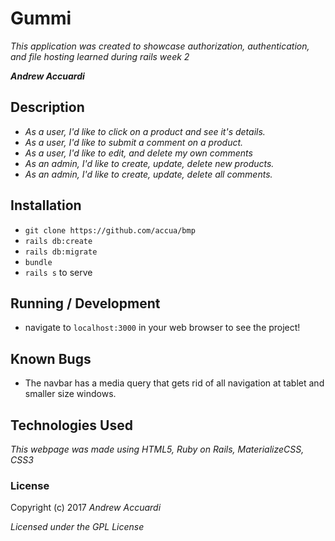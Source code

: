 # Gummi

_This application was created to showcase authorization, authentication, and file hosting learned during rails week 2_

_**Andrew Accuardi**_

## Description

* _As a user, I'd like to click on a product and see it's details._
* _As a user, I'd like to submit a comment on a product._
* _As a user, I'd like to edit, and delete my own comments_
* _As an admin, I'd like to create, update, delete new products._
* _As an admin, I'd like to create, update, delete all comments._


## Installation

* `git clone https://github.com/accua/bmp`
* `rails db:create`
* `rails db:migrate`
* `bundle`
* `rails s` to serve

## Running / Development

* navigate to `localhost:3000` in your web browser to see the project!

## Known Bugs
* The navbar has a media query that gets rid of all navigation at tablet and smaller size windows.

## Technologies Used

_This webpage was made using HTML5, Ruby on Rails, MaterializeCSS, CSS3_

### License

Copyright (c) 2017 _Andrew Accuardi_

*Licensed under the GPL License*
